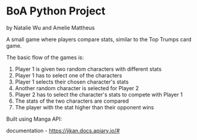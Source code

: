 # BoA Python Project

by Natalie Wu and Amelie Mattheus 

A small game where players compare stats, similar to the Top Trumps card game. 

The basic flow of the games is:
1. Player 1 is given two random characters with different stats
2. Player 1 has to select one of the characters 
3. Player 1 selects their chosen character's stats
4. Another random character is selected for Player 2
5. Player 2 has to select the character's stats to compete with Player 1 
6. The stats of the two characters are compared
7. The player with the stat higher than their opponent wins

Built using Manga API: 

documentation - https://jikan.docs.apiary.io/#


